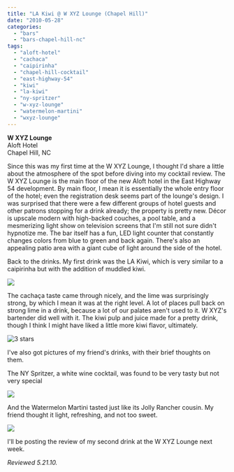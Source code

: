 ```yaml
---
title: "LA Kiwi @ W XYZ Lounge (Chapel Hill)"
date: "2010-05-28"
categories:
  - "bars"
  - "bars-chapel-hill-nc"
tags:
  - "aloft-hotel"
  - "cachaca"
  - "caipirinha"
  - "chapel-hill-cocktail"
  - "east-highway-54"
  - "kiwi"
  - "la-kiwi"
  - "ny-spritzer"
  - "w-xyz-lounge"
  - "watermelon-martini"
  - "wxyz-lounge"
---
```


**W XYZ Lounge**\
Aloft Hotel\
Chapel Hill, NC

Since this was my first time at the W XYZ Lounge, I thought I'd share a little about the atmosphere of the spot before diving into my cocktail review. The W XYZ Lounge is the main floor of the new Aloft hotel in the East Highway 54 development. By main floor, I mean it is essentially the whole entry floor of the hotel; even the registration desk seems part of the lounge's design. I was surprised that there were a few different groups of hotel guests and other patrons stopping for a drink already; the property is pretty new. Décor is upscale modern with high-backed couches, a pool table, and a mesmerizing light show on television screens that I'm still not sure didn't hypnotize me. The bar itself has a fun, LED light counter that constantly changes colors from blue to green and back again. There's also an appealing patio area with a giant cube of light around the side of the hotel.

Back to the drinks. My first drink was the LA Kiwi, which is very similar to a caipirinha but with the addition of muddled kiwi.

![](http://www.thegourmez.com/gourmez/photos/wxyz1.JPG)

The cachaça taste came through nicely, and the lime was surprisingly strong, by which I mean it was at the right level. A lot of places pull back on strong lime in a drink, because a lot of our palates aren't used to it. W XYZ's bartender did well with it. The kiwi pulp and juice made for a pretty drink, though I think I might have liked a little more kiwi flavor, ultimately.




<div class="caption">

![3 stars](http://s3.amazonaws.com/thegourmez-wpmedia/2009/02/rating_avocado1.gif "rating_avocado1")</div>


I've also got pictures of my friend's drinks, with their brief thoughts on them.

The NY Spritzer, a white wine cocktail, was found to be very tasty but not very special

![](http://www.thegourmez.com/gourmez/photos/wxyz3.JPG)

And the Watermelon Martini tasted just like its Jolly Rancher cousin. My friend thought it light, refreshing, and not too sweet.

![](http://www.thegourmez.com/gourmez/photos/wxyz2.JPG)

I'll be posting the review of my second drink at the W XYZ Lounge next week.

_Reviewed 5.21.10._
